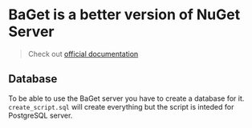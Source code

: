 # BaGet is a better version of NuGet Server

>Check out [official documentation](https://loic-sharma.github.io/BaGet/)

## Database
To be able to use the BaGet server you have to create a database for it.
`create_script.sql` will create everything but the script is inteded for PostgreSQL server.